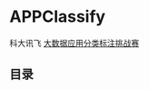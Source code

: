 # APPClassify
科大讯飞 [大数据应用分类标注挑战赛](http://challenge.xfyun.cn/2019/gamedetail?type=detail/classifyApp)

## 目录


